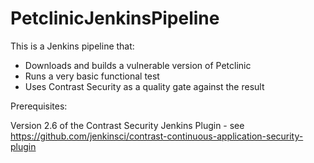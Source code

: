 # PetclinicJenkinsPipeline

This is a Jenkins pipeline that:

- Downloads and builds a vulnerable version of Petclinic
- Runs a very basic functional test
- Uses Contrast Security as a quality gate against the result

Prerequisites:

Version 2.6 of the Contrast Security Jenkins Plugin - see https://github.com/jenkinsci/contrast-continuous-application-security-plugin
